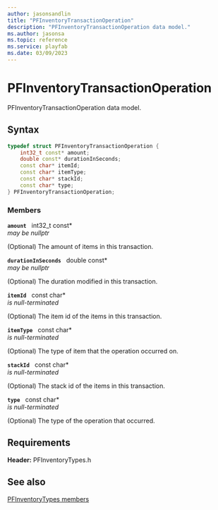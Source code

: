 ```yaml
---
author: jasonsandlin
title: "PFInventoryTransactionOperation"
description: "PFInventoryTransactionOperation data model."
ms.author: jasonsa
ms.topic: reference
ms.service: playfab
ms.date: 03/09/2023
---
```


# PFInventoryTransactionOperation  

PFInventoryTransactionOperation data model.  

## Syntax  
  
```cpp
typedef struct PFInventoryTransactionOperation {  
    int32_t const* amount;  
    double const* durationInSeconds;  
    const char* itemId;  
    const char* itemType;  
    const char* stackId;  
    const char* type;  
} PFInventoryTransactionOperation;  
```
  
### Members  
  
**`amount`** &nbsp; int32_t const*  
*may be nullptr*  
  
(Optional) The amount of items in this transaction.
  
**`durationInSeconds`** &nbsp; double const*  
*may be nullptr*  
  
(Optional) The duration modified in this transaction.
  
**`itemId`** &nbsp; const char*  
*is null-terminated*  
  
(Optional) The item id of the items in this transaction.
  
**`itemType`** &nbsp; const char*  
*is null-terminated*  
  
(Optional) The type of item that the operation occurred on.
  
**`stackId`** &nbsp; const char*  
*is null-terminated*  
  
(Optional) The stack id of the items in this transaction.
  
**`type`** &nbsp; const char*  
*is null-terminated*  
  
(Optional) The type of the operation that occurred.
  
  
## Requirements  
  
**Header:** PFInventoryTypes.h
  
## See also  
[PFInventoryTypes members](../pfinventorytypes_members.md)  

  
  
